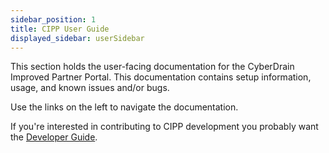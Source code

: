 ```yaml
---
sidebar_position: 1
title: CIPP User Guide
displayed_sidebar: userSidebar
---
```


This section holds the user-facing documentation for the CyberDrain Improved Partner Portal. This documentation contains setup information, usage, and known issues and/or bugs.

Use the links on the left to navigate the documentation.

If you're interested in contributing to CIPP development you probably want the [Developer Guide](/docs/dev/).
